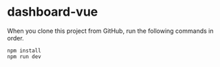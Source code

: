 # dashboard-vue
 
When you clone this project from GitHub, run the following commands in order.

```
npm install
npm run dev
```